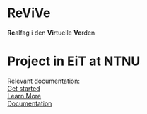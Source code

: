 # ReViVe
**Re**alfag i den **Vi**rtuelle **Ve**rden

# Project in EiT at NTNU <br>
Relevant documentation: <br>
<a href="https://developers.google.com/vr/unity/get-started">Get started</a> <br>
<a href="https://developers.google.com/vr/unity/guide">Learn More</a> <br>
<a href="https://developers.google.com/vr/unity/reference/">Documentation</a> <br>
